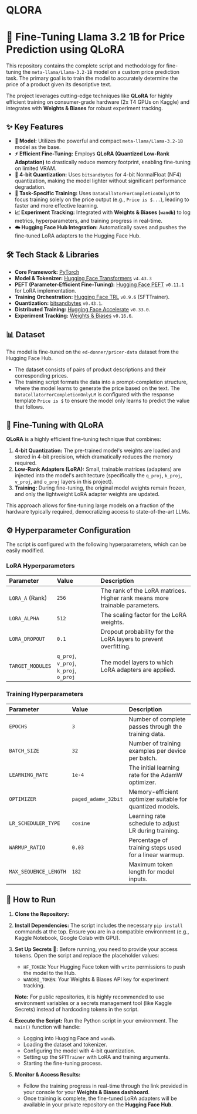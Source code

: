 # QLORA
# 🚀 Fine-Tuning Llama 3.2 1B for Price Prediction using QLoRA

This repository contains the complete script and methodology for fine-tuning the `meta-llama/Llama-3.2-1B` model on a custom price prediction task. The primary goal is to train the model to accurately determine the price of a product given its descriptive text.

The project leverages cutting-edge techniques like **QLoRA** for highly efficient training on consumer-grade hardware (2x T4 GPUs on Kaggle) and integrates with **Weights & Biases** for robust experiment tracking.

## ✨ Key Features

-   **🧠 Model:** Utilizes the powerful and compact `meta-llama/Llama-3.2-1B` model as the base.
-   **⚡ Efficient Fine-Tuning:** Employs **QLoRA (Quantized Low-Rank Adaptation)** to drastically reduce memory footprint, enabling fine-tuning on limited VRAM.
-   **💾 4-bit Quantization:** Uses `bitsandbytes` for 4-bit NormalFloat (NF4) quantization, making the model lighter without significant performance degradation.
-   **🎯 Task-Specific Training:** Uses `DataCollatorForCompletionOnlyLM` to focus training solely on the price output (e.g., `Price is $...`), leading to faster and more effective learning.
-   **📈 Experiment Tracking:** Integrated with **Weights & Biases (`wandb`)** to log metrics, hyperparameters, and training progress in real-time.
-   **☁️ Hugging Face Hub Integration:** Automatically saves and pushes the fine-tuned LoRA adapters to the Hugging Face Hub.

## 🛠️ Tech Stack & Libraries

-   **Core Framework:** [PyTorch](https://pytorch.org/)
-   **Model & Tokenizer:** [Hugging Face Transformers](https://huggingface.co/docs/transformers) `v4.43.3`
-   **PEFT (Parameter-Efficient Fine-Tuning):** [Hugging Face PEFT](https://huggingface.co/docs/peft) `v0.11.1` for LoRA implementation.
-   **Training Orchestration:** [Hugging Face TRL](https://huggingface.co/docs/trl) `v0.9.6` (SFTTrainer).
-   **Quantization:** [bitsandbytes](https://github.com/TimDettmers/bitsandbytes) `v0.43.1`.
-   **Distributed Training:** [Hugging Face Accelerate](https://huggingface.co/docs/accelerate) `v0.33.0`.
-   **Experiment Tracking:** [Weights & Biases](https://wandb.ai/) `v0.16.6`.

## 📊 Dataset

The model is fine-tuned on the `ed-donner/pricer-data` dataset from the Hugging Face Hub.

-   The dataset consists of pairs of product descriptions and their corresponding prices.
-   The training script formats the data into a prompt-completion structure, where the model learns to generate the price based on the text. The `DataCollatorForCompletionOnlyLM` is configured with the response template `Price is $` to ensure the model only learns to predict the value that follows.

## 🧠 Fine-Tuning with QLoRA

**QLoRA** is a highly efficient fine-tuning technique that combines:
1.  **4-bit Quantization:** The pre-trained model's weights are loaded and stored in 4-bit precision, which dramatically reduces the memory required.
2.  **Low-Rank Adapters (LoRA):** Small, trainable matrices (adapters) are injected into the model's architecture (specifically the `q_proj`, `k_proj`, `v_proj`, and `o_proj` layers in this project).
3.  **Training:** During fine-tuning, the original model weights remain frozen, and only the lightweight LoRA adapter weights are updated.

This approach allows for fine-tuning large models on a fraction of the hardware typically required, democratizing access to state-of-the-art LLMs.

## ⚙️ Hyperparameter Configuration

The script is configured with the following hyperparameters, which can be easily modified.

### LoRA Hyperparameters
| Parameter | Value | Description |
| :--- | :--- | :--- |
| `LORA_A` (Rank) | `256` | The rank of the LoRA matrices. Higher rank means more trainable parameters. |
| `LORA_ALPHA` | `512` | The scaling factor for the LoRA weights. |
| `LORA_DROPOUT` | `0.1` | Dropout probability for the LoRA layers to prevent overfitting. |
| `TARGET_MODULES`| `q_proj`, `v_proj`, `k_proj`, `o_proj` | The model layers to which LoRA adapters are applied. |

### Training Hyperparameters
| Parameter | Value | Description |
| :--- | :--- | :--- |
| `EPOCHS` | `3` | Number of complete passes through the training data. |
| `BATCH_SIZE` | `32` | Number of training examples per device per batch. |
| `LEARNING_RATE` | `1e-4` | The initial learning rate for the AdamW optimizer. |
| `OPTIMIZER` | `paged_adamw_32bit`| Memory-efficient optimizer suitable for quantized models. |
| `LR_SCHEDULER_TYPE` | `cosine` | Learning rate schedule to adjust LR during training. |
| `WARMUP_RATIO` | `0.03` | Percentage of training steps used for a linear warmup. |
| `MAX_SEQUENCE_LENGTH` | `182` | Maximum token length for model inputs. |

## 🚀 How to Run

1.  **Clone the Repository:**

2.  **Install Dependencies:**
    The script includes the necessary `pip install` commands at the top. Ensure you are in a compatible environment (e.g., Kaggle Notebook, Google Colab with GPU).

3.  **Set Up Secrets 🔑:**
    Before running, you need to provide your access tokens. Open the script and replace the placeholder values:
    -   `HF_TOKEN`: Your Hugging Face token with `write` permissions to push the model to the Hub.
    -   `WANDBI_TOKEN`: Your Weights & Biases API key for experiment tracking.

    **Note:** For public repositories, it is highly recommended to use environment variables or a secrets management tool (like Kaggle Secrets) instead of hardcoding tokens in the script.

4.  **Execute the Script:**
    Run the Python script in your environment. The `main()` function will handle:
    -   Logging into Hugging Face and `wandb`.
    -   Loading the dataset and tokenizer.
    -   Configuring the model with 4-bit quantization.
    -   Setting up the `SFTTrainer` with LoRA and training arguments.
    -   Starting the fine-tuning process.

5.  **Monitor & Access Results:**
    -   Follow the training progress in real-time through the link provided in your console for your **Weights & Biases dashboard**.
    -   Once training is complete, the fine-tuned LoRA adapters will be available in your private repository on the **Hugging Face Hub**.
